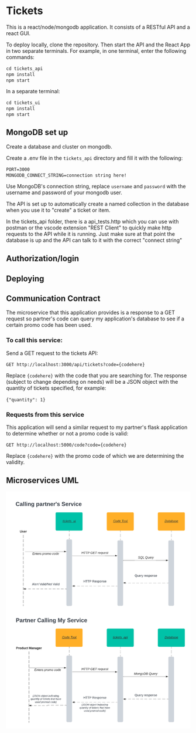 # Tickets
This is a react/node/mongodb application. It consists of a RESTful API and a react GUI.

To deploy locally, clone the repository. Then start the API and the React App in two separate terminals. For example, in one terminal, enter the following commands:

```
cd tickets_api
npm install
npm start
```
In a separate terminal:
```
cd tickets_ui
npm install
npm start
```

## MongoDB set up

Create a database and cluster on mongodb. 

Create a .env file in the `tickets_api` directory and fill it with the following:
```
PORT=3000
MONGODB_CONNECT_STRING=connection string here!
```
Use MongoDB's connection string, replace `username` and `password` with the username and password of your mongodb user.

The API is set up to automatically create a named collection in the database when you use it to "create" a ticket or item. 

In the tickets_api folder, there is a api_tests.http which you can use with postman or the vscode extension "REST Client" to quickly make http requests to the API while it is running. Just make sure at that point the database is up and the API can talk to it with the correct "connect string"

## Authorization/login

## Deploying

## Communication Contract 

The microservice that this application provides is a response to a GET request so partner's code can query my application's database to see if a certain promo code has been used. 

### To call this service:

Send a GET request to the tickets API:

```
GET http://localhost:3000/api/tickets?code={codehere}
```

Replace `{codehere}` with the code that you are searching for. The response (subject to change depending on needs) will be a JSON object with the quantity of tickets specified, for example:

`{"quantity": 1}`

### Requests from this service

This application will send a similar request to my partner's flask application to determine whether or not a promo code is valid:

```
GET http://localhost:5000/code?code={codehere}
```

Replace `{codehere}` with the promo code of which we are determining the validity. 

## Microservices UML

![Microservices Sequence Diagram](MicroserviceSequenceDiagram.png)
